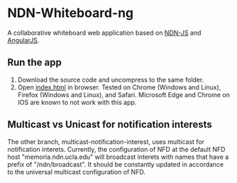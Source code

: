 # NDN-Whiteboard-ng
A collaborative whiteboard web application based on [NDN-JS](https://github.com/named-data/ndn-js) and [AngularJS](https://angularjs.org/).

## Run the app
1. Download the source code and uncompress to the same folder.
2. Open [index.html](https://github.com/Larittic/NDN-Whiteboard-ng/blob/master/index.html) in browser. Tested on Chrome (Windows and Linux), Firefox (Windows and Linux), and Safari. Microsoft Edge and Chrome on IOS are known to not work with this app.

## Multicast vs Unicast for notification interests
The other branch, multicast-notification-interest, uses multicast for notification interets. Currently, the configuration of NFD at the default NFD host "memoria.ndn.ucla.edu" will broadcast interets with names that have a prefix of "/ndn/broadcast". It should be constantly updated in accordance to the universal multicast configuration of NFD.
